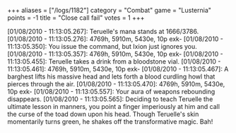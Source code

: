 +++
aliases = ["/logs/1182"]
category = "Combat"
game = "Lusternia"
points = -1
title = "Close call fail"
votes = 1
+++

[01/08/2010 - 11:13:05.267]: Teruelle's mana stands at 1666/3786.
[01/08/2010 - 11:13:05.276]: 4769h, 5910m, 5430e, 10p exk-
[01/08/2010 - 11:13:05.350]: You issue the command, but Ixion just ignores you.
[01/08/2010 - 11:13:05.357]: 4769h, 5910m, 5430e, 10p exk-
[01/08/2010 - 11:13:05.455]: Teruelle takes a drink from a bloodstone vial.
[01/08/2010 - 11:13:05.461]: 4769h, 5910m, 5430e, 10p exk-
[01/08/2010 - 11:13:05.467]: A barghest lifts his massive head and lets forth a blood curdling howl that pierces through the air.
[01/08/2010 - 11:13:05.470]: 4769h, 5910m, 5430e, 10p exk-
[01/08/2010 - 11:13:05.557]: Your aura of weapons rebounding disappears.
[01/08/2010 - 11:13:05.565]: Deciding to teach Teruelle the ultimate lesson in manners, you point a finger imperiously at him and call the curse of the toad down upon his head. Though Teruelle's skin momentarily turns green, he shakes off the transformative magic. Bah!
